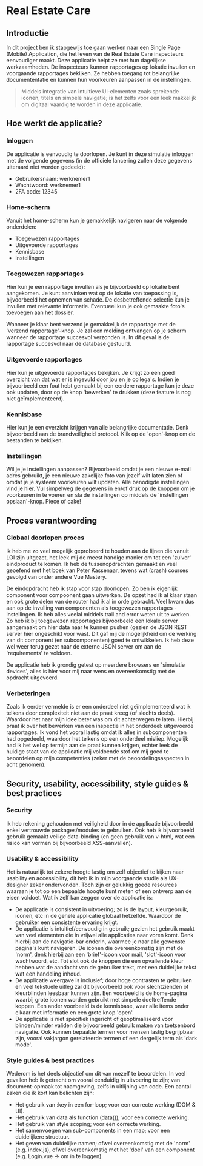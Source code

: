 # Real Estate Care
## Introductie
In dit project ben ik stapgewijs toe gaan werken naar een Single Page (Mobile) Application, die het leven van de Real Estate Care inspecteurs eenvoudiger maakt. Deze applicatie helpt ze met hun dagelijkse werkzaamheden. De inspecteurs kunnen rapportages op lokatie invullen en voorgaande rapportages bekijken. Ze hebben toegang tot belangrijke documententatie en kunnen hun voorkeuren aanpassen in de instellingen.

> Middels integratie van intuitieve UI-elementen zoals sprekende iconen, titels en simpele navigatie; is het zelfs voor een leek makkelijk om digitaal vaardig te worden in deze applicatie.

## Hoe werkt de applicatie?
### Inloggen
De applicatie is eenvoudig te doorlopen. Je kunt in deze simulatie inloggen met de volgende gegevens (in de officiele lancering zullen deze gegevens uiteraard niet worden gedeeld):
- Gebruikersnaam: werknemer1
- Wachtwoord: werknemer1
- 2FA code: 12345

### Home-scherm
Vanuit het home-scherm kun je gemakkelijk navigeren naar de volgende onderdelen:
- Toegewezen rapportages
- Uitgevoerde rapportages
- Kennisbase
- Instellingen

### Toegewezen rapportages
Hier kun je een rapportage invullen als je bijvoorbeeld op lokatie bent aangekomen. Je kunt aanvinken wat op de lokatie van toepassing is, bijvoorbeeld het opnemen van schade. De desbetreffende selectie kun je invullen met relevante informatie. Eventueel kun je ook gemaakte foto's toevoegen aan het dossier. 

Wanneer je klaar bent verzend je gemakkelijk de rapportage met de 'verzend rapportage'-knop. Je zal een melding ontvangen op je scherm wanneer de rapportage succesvol verzonden is. In dit geval is de rapportage succesvol naar de database gestuurd.

### Uitgevoerde rapportages
Hier kun je uitgevoerde rapportages bekijken. Je krijgt zo een goed overzicht van dat wat er is ingevuld door jou en je collega's. Indien je bijvoorbeeld een fout hebt gemaakt bij een eerdere rapportage kun je deze ook updaten, door op de knop 'bewerken' te drukken (deze feature is nog niet geïmplementeerd).

### Kennisbase
Hier kun je een overzicht krijgen van alle belangrijke documentatie. Denk bijvoorbeeld aan de brandveiligheid protocol. Klik op de 'open'-knop om de bestanden te bekijken.

### Instellingen
Wil je je instellingen aanpassen? Bijvoorbeeld omdat je een nieuwe e-mail adres gebruikt, je een nieuwe zakelijke foto van jezelf wilt laten zien of omdat je je systeem voorkeuren wilt updaten. Alle benodigde instellingen vind je hier. Vul simpelweg de gegevens in en/of druk op de knoppen om je voorkeuren in te voeren en sla de instellingen op middels de 'instellingen opslaan'-knop. Piece of cake!

## Proces verantwoording
### Globaal doorlopen proces
Ik heb me zo veel mogelijk geprobeerd te houden aan de lijnen die vanuit LOI zijn uitgezet, het leek mij de meest handige manier om tot een 'zuiver' eindproduct te komen. Ik heb de tussenopdrachten gemaakt en veel geoefend met het boek van Peter Kassenaar, tevens wat (crash) courses gevolgd van onder andere Vue Mastery. 

De eindopdracht heb ik stap voor stap doorlopen. Zo ben ik eigenlijk component voor compoonent gaan uitwerken. De opzet had ik al klaar staan en ook grote delen van de router had ik al in orde gebracht. Veel kwam dus aan op de invulling van componenten als toegewezen rapportages - instellingen. Ik heb alles veelal middels trail and error weten uit te werken. Zo heb ik bij toegewezen rapportages bijvoorbeeld een lokale server aangemaakt om hier data naar te kunnen pushen (gezien de JSON REST server hier ongeschikt voor was). Dit gaf mij de mogelijkheid om de werking van dit component (en subcomponenten) goed te ontwikkelen. Ik heb deze wel weer terug gezet naar de externe JSON server om aan de 'requirements' te voldoen.

De applicatie heb ik grondig getest op meerdere browsers en 'simulatie devices', alles is hier voor mij naar wens en overeenkomstig met de opdracht uitgevoerd.

### Verbeteringen
Zoals ik eerder vermelde is er een onderdeel niet geïmplementeerd wat ik telkens door complexiteit niet aan de praat kreeg (of slechts deels). Waardoor het naar mijn idee beter was om dit achterwegen te laten. Hierbij praat ik over het bewerken van een inspectie in het onderdeel: uitgevoerde rapportages. Ik vond het vooral lastig omdat ik alles in subcomponenten had opgedeeld, waardoor het telkens op een onderdeel misliep. Mogelijk had ik het wel op termijn aan de praat kunnen krijgen, echter leek de huidige staat van de applicatie mij voldoende stof om mij goed te beoordelen op mijn competenties (zeker met de beoordelingsaspecten in acht genomen).

## Security, usability, accessibility, style guides & best practices
### Security
Ik heb rekening gehouden met veiligheid door in de applicatie bijvoorbeeld enkel vertrouwde packages/modules te gebruiken. Ook heb ik bijvoorbeeld gebruik gemaakt veilige data-binding (en geen gebruik van v-html, wat een risico kan vormen bij bijvoorbeeld XSS-aanvallen).

### Usability & accessibility
Het is natuurlijk tot zekere hoogte lastig om zelf objectief te kijken naar usability en accessibility, dit heb ik in mijn voorgaande studie als UX-designer zeker ondervonden. Toch zijn er gelukkig goede resources waaraan je tot op een bepaalde hoogte kunt meten of een ontwerp aan de eisen voldoet. Wat ik zelf kan zeggen over de applicatie is:
- De applicatie is consistent in uitvoering; zo is de layout, kleurgebruik, iconen, etc in de gehele applicatie globaal hetzelfde. Waardoor de gebruiker een consistente ervaring krijgt.
- De applicatie is intuitief/eenvoudig in gebruik; gezien het gebruik maakt van veel elementen die in vrijwel alle applicaties naar voren komt. Denk hierbij aan de navigatie-bar onderin, waarmee je naar alle gewenste pagina's kunt navigeren. De iconen die overeenkomstig zijn met de 'norm', denk hierbij aan een 'brief'-icoon voor mail, 'slot'-icoon voor wachtwoord, etc. Tot slot ook de knoppen die een opvallende kleur hebben wat de aandacht van de gebruiker trekt, met een duidelijke tekst wat een handeling inhoud.
- De applicatie weergave is inclusief; door hoge contrasten te gebruiken en veel tekstuele uitleg zal dit bijvoorbeeld ook voor slechtzienden of kleurblinden leesbaar kunnen zijn. Een voorbeeld is de home-pagina waarbij grote iconen worden gebruikt met simpele doeltreffende koppen. Een ander voorbeeld is de kennisbase, waar alle items onder elkaar met informatie en een grote knop 'open'.
- De applicatie is niet specifiek ingericht of geoptimaliseerd voor blinden/minder validen die bijvoorbeeld gebruik maken van toetsenbord navigatie. Ook kunnen bepaalde termen voor mensen lastig begrijpbaar zijn, vooral vakjargon gerelateerde termen of een dergelijk term als 'dark mode'.

### Style guides & best practices
Wederom is het deels objectief om dit van mezelf te beoordelen. In veel gevallen heb ik getracht om vooral eenduidig in uitvoering te zijn; van document-opmaak tot naamgeving, zelfs in uitlijning van code. Een aantal zaken die ik kort kan belichten zijn:
- Het gebruik van :key in een for-loop; voor een correcte werking (DOM & UI).
- Het gebruik van data als function (data()); voor een correcte werking.
- Het gebruik van style scoping; voor een correcte werking.
- Het samenvoegen van sub-components in een map; voor een duidelijkere structuur.
- Het geven van duidelijke namen; ofwel overeenkomstig met de 'norm' (e.g. index.js), ofwel overeenkomstig met het 'doel' van een component (e.g. Login.vue -> om in te loggen).